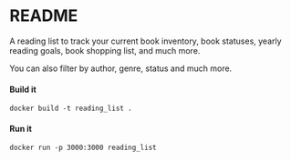 # README

A reading list to track your current book inventory, book statuses, yearly reading goals, book shopping list, and much more.

You can also filter by author, genre, status and much more.

#### Build it
`docker build -t reading_list .`

#### Run it
`docker run -p 3000:3000 reading_list`
